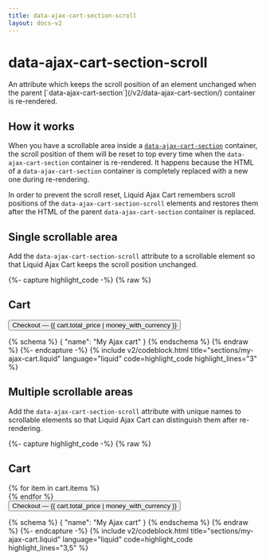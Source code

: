 ```yaml
---
title: data-ajax-cart-section-scroll
layout: docs-v2
---
```


# data-ajax-cart-section-scroll

<p class="lead" markdown="1">
An attribute which keeps the scroll position of an element unchanged
when the parent [`data-ajax-cart-section`](/v2/data-ajax-cart-section/) container is re-rendered.
</p>

## How it works

When you have a scrollable area inside a [`data-ajax-cart-section`](/v2/data-ajax-cart-section/) container, 
the scroll position of them will be reset to top every time when the `data-ajax-cart-section` container is re-rendered.
It happens because the HTML of a `data-ajax-cart-section` container is completely replaced with a new one during re-rendering.

In order to prevent the scroll reset, Liquid Ajax Cart remembers scroll positions of the `data-ajax-cart-section-scroll` elements 
and restores them after the HTML of the parent `data-ajax-cart-section` container is replaced.

## Single scrollable area

Add the `data-ajax-cart-section-scroll` attribute to a scrollable element so that Liquid Ajax Cart keeps the scroll position unchanged.

{%- capture highlight_code -%}
{% raw %}
<div class="my-cart" data-ajax-cart-section>
  <h2>Cart</h2>
  <div class="my-cart__items" data-ajax-cart-section-scroll>
    <!-- Scrollable area for cart items -->
  </div>

  <form id="my-ajax-cart-form" action="{{ routes.cart_url }}" method="post">
    <button type="submit" name="checkout">
      Checkout — {{ cart.total_price | money_with_currency }}
    </button> 
  </form>
</div>

{% schema %} { "name": "My Ajax cart" } {% endschema %}
{% endraw %}
{%- endcapture -%}
{% include v2/codeblock.html title="sections/my-ajax-cart.liquid" language="liquid" code=highlight_code highlight_lines="3" %}

## Multiple scrollable areas

Add the `data-ajax-cart-section-scroll` attribute with unique names to scrollable elements so that Liquid Ajax Cart can distinguish them after re-rendering.

{%- capture highlight_code -%}
{% raw %}
<div class="my-cart" data-ajax-cart-section>
  <h2>Cart</h2>
  <div class="my-cart__items" data-ajax-cart-section-scroll="main">
    {% for item in cart.items %}
      <div class="line-item" data-ajax-cart-section-scroll="{{ item.key }}">
        <!-- Despite it sounds crazy, lets imagine that each line-item container is scrollable.
        Thus it needs the data-ajax-cart-section-scroll attribute with a unique name -->
      </div>
    {% endfor %}
  </div>

  <form id="my-ajax-cart-form" action="{{ routes.cart_url }}" method="post">
    <button type="submit" name="checkout">
      Checkout — {{ cart.total_price | money_with_currency }}
    </button> 
  </form>
</div>

{% schema %} { "name": "My Ajax cart" } {% endschema %}
{% endraw %}
{%- endcapture -%}
{% include v2/codeblock.html title="sections/my-ajax-cart.liquid" language="liquid" code=highlight_code highlight_lines="3,5" %}

